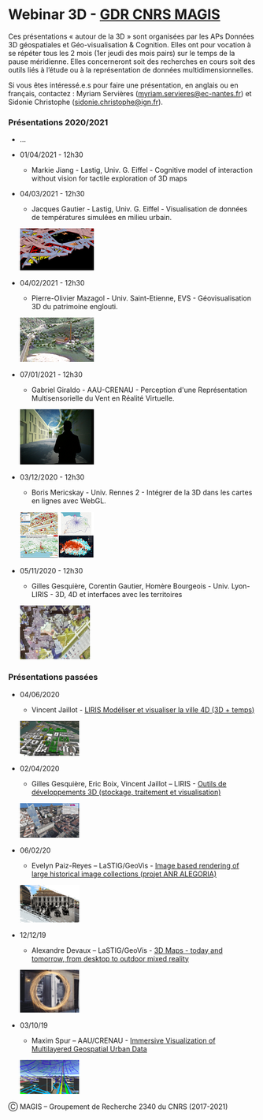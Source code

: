 #  Webinar 3D - [GDR CNRS MAGIS](http://gdr-magis.imag.fr/)
Ces présentations « autour de la 3D » sont organisées par les APs Données 3D géospatiales et Géo-visualisation & Cognition. Elles ont pour vocation à se répéter tous les 2 mois (1er jeudi des mois pairs) sur le temps de la pause méridienne. Elles concerneront soit des recherches en cours soit des outils liés à l’étude ou à la représentation de données multidimensionnelles.

Si vous êtes intéressé.e.s pour faire une présentation, en anglais ou en français, contactez :
Myriam Servières (myriam.servieres@ec-nantes.fr) et Sidonie Christophe (sidonie.christophe@ign.fr).

### Présentations 2020/2021
* ...

* 01/04/2021 - 12h30
   *  Markie Jiang - Lastig, Univ. G. Eiffel - Cognitive model of interaction without vision for tactile exploration of 3D maps
   
* 04/03/2021 - 12h30
   *  Jacques Gautier - Lastig, Univ. G. Eiffel - Visualisation de données de températures simulées en milieu urbain.
   
   ![Image](20210304_Webinar3D_MAGIS_VisuClimato_Gautier.png)
   
* 04/02/2021 - 12h30
   *  Pierre-Olivier Mazagol - Univ. Saint-Etienne, EVS - Géovisualisation 3D du patrimoine englouti.
   
   ![Image](20210204_Webinar3D_Patenglouti_mazagol.png)
   
*  07/01/2021 - 12h30
   * Gabriel Giraldo - AAU-CRENAU - Perception d'une Représentation Multisensorielle du Vent en Réalité Virtuelle.
   
   ![Image](20210107_Webinar3D_MAGIS_PerceptionVent_Giraldo.png)

*  03/12/2020 - 12h30
    * Boris Mericskay - Univ. Rennes 2 - Intégrer de la 3D dans les cartes en lignes avec WebGL.
   
    ![Image](20201203_Webinar3D_MAGIS_3DTools_Boris.png)

*  05/11/2020 - 12h30
   * Gilles Gesquière, Corentin Gautier, Homère Bourgeois - Univ. Lyon- LIRIS - 3D, 4D et interfaces avec les territoires 
  
   ![Image](2020_11_05_Gesquiere_Lego.png)
  
### Présentations passées
 *  04/06/2020
    * Vincent Jaillot - [LIRIS Modéliser et visualiser la ville 4D (3D + temps)](2020_06_02-MAGIS-VJaillot.pdf)
    
    ![Image](20200602_Webinar3D_MAGIS_Modeliser_Visualiser_Ville_4D_Jaillot_Servigne_Gesquieres.png)

 * 02/04/2020
    * Gilles Gesquière, Eric Boix, Vincent Jaillot – LIRIS - [Outils de développements 3D (stockage, traitement et visualisation)](Webinar3D_Gesquiere.pptx.pdf) 
    
    ![Image](20200402_Webinar3D_MAGIS_OutilsDev3D_Gesquiere_Boix_Jaillot.png)  
    
 *  06/02/20
    * Evelyn Paiz-Reyes – LaSTIG/GeoVis - [Image based rendering of large historical image collections (projet ANR ALEGORIA)](20200206_Webinar3D_MAGIS_ImageBasedRendering_HistoricalImages_Paiz_Reyes.pdf)    
    
    ![Image](20200206_Webinar3D_MAGIS_ImageBasedRendering_HistoricalImages_Paiz_Reyes.png) 

* 12/12/19 
    * Alexandre Devaux – LaSTIG/GeoVis - [3D Maps - today and tomorrow, from desktop to outdoor mixed reality](20191212_Webinar3D_MAGIS_3DMapsThroughTime_Devaux.pdf)
    
    ![Image](20191212_Webinar3D_MAGIS_3DMapsThroughTime_Devaux.png) 
  
 *  03/10/19
    * Maxim Spur – AAU/CRENAU - [Immersive Visualization of Multilayered Geospatial Urban Data](20191003_Webinar3D_MAGIS_ImmersiveVisualization_Spur.pdf)

    ![Image](20191003_Webinar3D_MAGIS_ImmersiveVisualization_Spur.png) 
    
Ⓒ MAGIS – Groupement de Recherche 2340 du CNRS (2017-2021)
